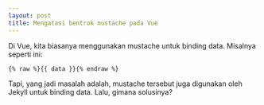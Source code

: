 ```yaml
--- 
layout: post
title: Mengatasi bentrok mustache pada Vue
--- 
```


Di Vue, kita biasanya menggunakan mustache untuk binding data. Misalnya seperti ini:

```liquid
{% raw %}{{ data }}{% endraw %}
```

Tapi, yang jadi masalah adalah, mustache tersebut juga digunakan oleh Jekyll untuk binding data. Lalu, gimana solusinya?

